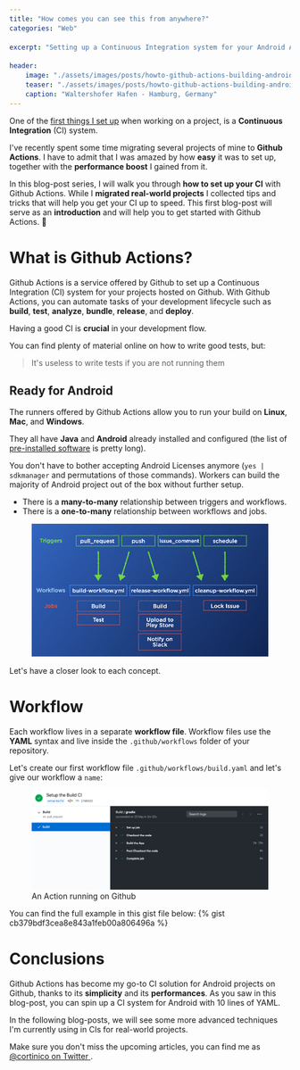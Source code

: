 ```yaml
---
title: "How comes you can see this from anywhere?"
categories: "Web"

excerpt: "Setting up a Continuous Integration system for your Android App on Github has never been so easy with Github Actions"

header:
    image: "./assets/images/posts/howto-github-actions-building-android/header.jpg"
    teaser: "./assets/images/posts/howto-github-actions-building-android/teaser.jpg"
    caption: "Waltershofer Hafen - Hamburg, Germany"
---
```


One of the [first things I set up](/blog/my-android-project-template) when working on a project, is a **Continuous Integration** (CI) system. 

I've recently spent some time migrating several projects of mine to **Github Actions**. I have to admit that I was amazed by how **easy** it was to set up, together with the **performance boost** I gained from it.
 
In this blog-post series, I will walk you through **how to set up your CI** with Github Actions. While I **migrated real-world projects** I collected tips and tricks that will help you get your CI up to speed. This first blog-post will serve as an **introduction** and will help you to get started with Github Actions. 🚀

# What is Github Actions?

Github Actions is a service offered by Github to set up a Continuous Integration (CI) system for your projects hosted on Github. With Github Actions, you can automate tasks of your development lifecycle such as **build**, **test**, **analyze**, **bundle**, **release**, and **deploy**.

Having a good CI is **crucial** in your development flow. 

You can find plenty of material online on how to write good tests, but:

> It's useless to write tests if you are not running them

## Ready for Android

The runners offered by Github Actions allow you to run your build on **Linux**, **Mac**, and **Windows**.

They all have **Java** and **Android** already installed and configured (the list of [pre-installed software](https://github.com/actions/virtual-environments/blob/main/images/linux/Ubuntu1804-README.md) is pretty long).

You don't have to bother accepting Android Licenses anymore (`yes | sdkmanager` and permutations of those commands). Workers can build the majority of Android project out of the box without further setup.


* There is a **many-to-many** relationship between triggers and workflows.
* There is a **one-to-many** relationship between workflows and jobs. 

<figure>
    <img src="/assets/images/posts/howto-github-actions-building-android/diagram2.jpg" alt="diagram of relationships between workflow, trigger and jobs">
    <figcaption/>
</figure>

Let's have a closer look to each concept.

# Workflow
 
Each workflow lives in a separate **workflow file**. Workflow files use the **YAML** syntax and live inside the `.github/workflows` folder of your repository. 

Let's create our first workflow file `.github/workflows/build.yaml` and let's give our workflow a `name`:


<figure>
    <img src="/assets/images/posts/howto-github-actions-building-android/sample-action-run.png" alt="sample github action run screenshot">
    <figcaption>An Action running on Github</figcaption>
</figure>

You can find the full example in this gist file below:
{% gist cb379bdf3cea8e843a1feb00a806496a %}

# Conclusions

Github Actions has become my go-to CI solution for Android projects on Github, thanks to its **simplicity** and its **performances**. As you saw in this blog-post, you can spin up a CI system for Android with 10 lines of YAML.

In the following blog-posts, we will see some more advanced techniques I'm currently using in CIs for real-world projects.

Make sure you don't miss the upcoming articles, you can find me as [@cortinico on Twitter <i class="fab fa-twitter"></i>](https://twitter.com/cortinico).

